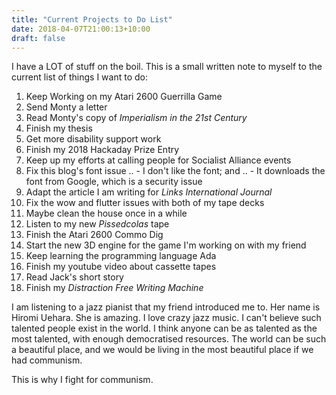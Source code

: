 ```yaml
---
title: "Current Projects to Do List"
date: 2018-04-07T21:00:13+10:00
draft: false
---
```


I have a LOT of stuff on the boil. This is a small written note to myself to the current list of things I want to do:

1. Keep Working on my Atari 2600 Guerrilla Game
2. Send Monty a letter
3. Read Monty's copy of _Imperialism in the 21st Century_
4. Finish my thesis
5. Get more disability support work 
6. Finish my 2018 Hackaday Prize Entry
7. Keep up my efforts at calling people for Socialist Alliance events
8. Fix this blog's font issue 
.. - I don't like the font; and
.. - It downloads the font from Google, which is a security issue
9. Adapt the article I am writing for _Links International Journal_
10. Fix the wow and flutter issues with both of my tape decks
11. Maybe clean the house once in a while
12. Listen to my new _Pissedcolas_ tape
13. Finish the Atari 2600 Commo Dig
14. Start the new 3D engine for the game I'm working on with my friend
15. Keep learning the programming language Ada
16. Finish my youtube video about cassette tapes
17. Read Jack's short story
18. Finish my _Distraction Free Writing Machine_

I am listening to a jazz pianist that my friend introduced me to. Her name is Hiromi Uehara. She is amazing. I love crazy jazz music. I can't believe such talented people exist in the world. I think anyone can be as talented as the most talented, with enough democratised resources. The world can be such a beautiful place, and we would be living in the most beautiful place if we had communism.

This is why I fight for communism.
